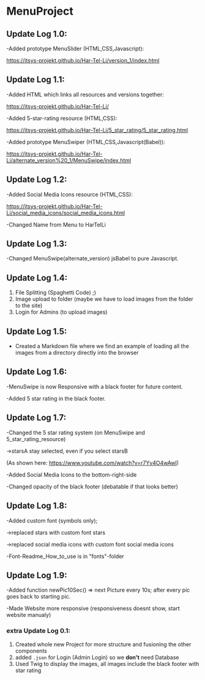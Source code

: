# MenuProject

## Update Log 1.0:

-Added prototype MenuSlider (HTML,CSS,Javascript):

https://itsys-projekt.github.io/Har-Tel-Li/version_1/index.html

## Update Log 1.1:

-Added HTML which links all resources and versions together:

https://itsys-projekt.github.io/Har-Tel-Li/


-Added 5-star-rating resource (HTML,CSS):

https://itsys-projekt.github.io/Har-Tel-Li/5_star_rating/5_star_rating.html


-Added prototype MenuSwiper (HTML,CSS,Javascript(Babel)):

https://itsys-projekt.github.io/Har-Tel-Li/alternate_version%20_1/MenuSwipe/index.html

## Update Log 1.2:

-Added Social Media Icons resource (HTML,CSS):

https://itsys-projekt.github.io/Har-Tel-Li/social_media_icons/social_media_icons.html

-Changed Name from Menu to HarTelLi

## Update Log 1.3:

-Changed MenuSwipe(alternate_version) jsBabel to pure Javascript.

## Update Log 1.4:

1. File Splitting (Spaghetti Code) ;)
2. Image upload to folder (maybe we have to load images from the folder to the site)
3. Login for Admins (to upload images)

## Update Log 1.5:

* Created a Markdown file where we find an example of loading all the images from a directory directly into the browser

## Update Log 1.6:

-MenuSwipe is now Responsive with a black footer for future content.

-Added 5 star rating in the black footer.

## Update Log 1.7:

-Changed the 5 star rating system (on MenuSwipe and 5_star_rating_resource)

->starsA stay selected, even if you select starsB

(As shown here: https://www.youtube.com/watch?v=r7Yv4O4wAwI)

-Added Social Media Icons to the bottom-right-side

-Changed opacity of the black footer (debatable if that looks better)

## Update Log 1.8:

-Added custom font (symbols only);

->replaced stars with custom font stars

->replaced social media icons with custom font social media icons

-Font-Readme_How_to_use is in "fonts"-folder

## Update Log 1.9:

-Added function newPic10Sec() => next Picture every 10s; after every pic goes back to starting pic.

-Made Website more responsive (responsiveness doesnt show, start website manualy)

### extra Update Log 0.1:

1. Created whole new Project for more structure and fusioning the other components
2. added ``.json`` for Login (Admin Login) so we **don't** need Database
3. Used Twig to display the images, all images include the black footer with star rating
